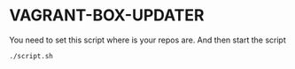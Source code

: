 # VAGRANT-BOX-UPDATER

You need to set this script where is your repos are. And then start the script

```
./script.sh
```
